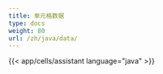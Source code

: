 ```yaml
---
title: 单元格数据
type: docs
weight: 80
url: /zh/java/data/
---
```




{{< app/cells/assistant language="java" >}}
